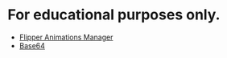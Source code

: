 # For educational purposes only.

- [Flipper Animations Manager](https://github.com/Ooggle/FlipperAnimationManager)
- [Base64](https://www.base64encode.org/)
